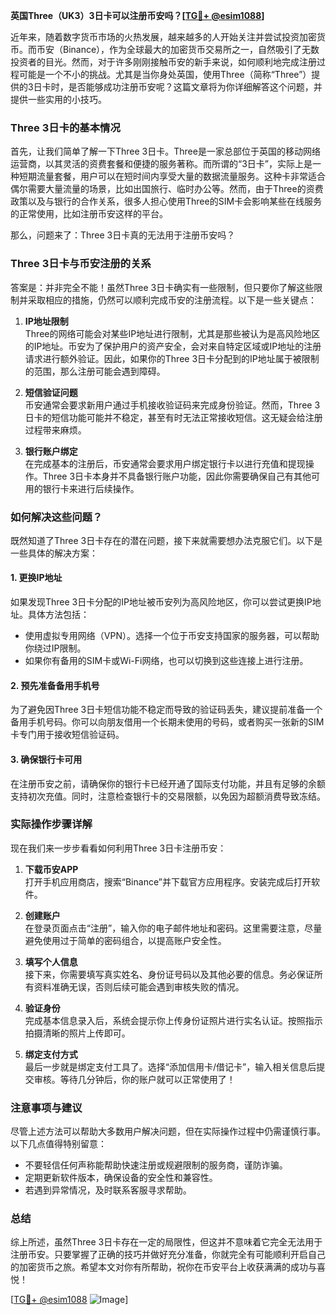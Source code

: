 **英国Three（UK3）3日卡可以注册币安吗？[[TG💪+ @esim1088](https://t.me/s/esim1088)]**

近年来，随着数字货币市场的火热发展，越来越多的人开始关注并尝试投资加密货币。而币安（Binance），作为全球最大的加密货币交易所之一，自然吸引了无数投资者的目光。然而，对于许多刚刚接触币安的新手来说，如何顺利地完成注册过程可能是一个不小的挑战。尤其是当你身处英国，使用Three（简称“Three”）提供的3日卡时，是否能够成功注册币安呢？这篇文章将为你详细解答这个问题，并提供一些实用的小技巧。

### Three 3日卡的基本情况

首先，让我们简单了解一下Three 3日卡。Three是一家总部位于英国的移动网络运营商，以其灵活的资费套餐和便捷的服务著称。而所谓的“3日卡”，实际上是一种短期流量套餐，用户可以在短时间内享受大量的数据流量服务。这种卡非常适合偶尔需要大量流量的场景，比如出国旅行、临时办公等。然而，由于Three的资费政策以及与银行的合作关系，很多人担心使用Three的SIM卡会影响某些在线服务的正常使用，比如注册币安这样的平台。

那么，问题来了：Three 3日卡真的无法用于注册币安吗？

### Three 3日卡与币安注册的关系

答案是：并非完全不能！虽然Three 3日卡确实有一些限制，但只要你了解这些限制并采取相应的措施，仍然可以顺利完成币安的注册流程。以下是一些关键点：

1. **IP地址限制**  
   Three的网络可能会对某些IP地址进行限制，尤其是那些被认为是高风险地区的IP地址。币安为了保护用户的资产安全，会对来自特定区域或IP地址的注册请求进行额外验证。因此，如果你的Three 3日卡分配到的IP地址属于被限制的范围，那么注册可能会遇到障碍。

2. **短信验证问题**  
   币安通常会要求新用户通过手机接收验证码来完成身份验证。然而，Three 3日卡的短信功能可能并不稳定，甚至有时无法正常接收短信。这无疑会给注册过程带来麻烦。

3. **银行账户绑定**  
   在完成基本的注册后，币安通常会要求用户绑定银行卡以进行充值和提现操作。Three 3日卡本身并不具备银行账户功能，因此你需要确保自己有其他可用的银行卡来进行后续操作。

### 如何解决这些问题？

既然知道了Three 3日卡存在的潜在问题，接下来就需要想办法克服它们。以下是一些具体的解决方案：

#### 1. 更换IP地址
如果发现Three 3日卡分配的IP地址被币安列为高风险地区，你可以尝试更换IP地址。具体方法包括：
- 使用虚拟专用网络（VPN）。选择一个位于币安支持国家的服务器，可以帮助你绕过IP限制。
- 如果你有备用的SIM卡或Wi-Fi网络，也可以切换到这些连接上进行注册。

#### 2. 预先准备备用手机号
为了避免因Three 3日卡短信功能不稳定而导致的验证码丢失，建议提前准备一个备用手机号码。你可以向朋友借用一个长期未使用的号码，或者购买一张新的SIM卡专门用于接收短信验证码。

#### 3. 确保银行卡可用
在注册币安之前，请确保你的银行卡已经开通了国际支付功能，并且有足够的余额支持初次充值。同时，注意检查银行卡的交易限额，以免因为超额消费导致冻结。

### 实际操作步骤详解

现在我们来一步步看看如何利用Three 3日卡注册币安：

1. **下载币安APP**  
   打开手机应用商店，搜索“Binance”并下载官方应用程序。安装完成后打开软件。

2. **创建账户**  
   在登录页面点击“注册”，输入你的电子邮件地址和密码。这里需要注意，尽量避免使用过于简单的密码组合，以提高账户安全性。

3. **填写个人信息**  
   接下来，你需要填写真实姓名、身份证号码以及其他必要的信息。务必保证所有资料准确无误，否则后续可能会遇到审核失败的情况。

4. **验证身份**  
   完成基本信息录入后，系统会提示你上传身份证照片进行实名认证。按照指示拍摄清晰的照片上传即可。

5. **绑定支付方式**  
   最后一步就是绑定支付工具了。选择“添加信用卡/借记卡”，输入相关信息后提交审核。等待几分钟后，你的账户就可以正常使用了！

### 注意事项与建议

尽管上述方法可以帮助大多数用户解决问题，但在实际操作过程中仍需谨慎行事。以下几点值得特别留意：
- 不要轻信任何声称能帮助快速注册或规避限制的服务商，谨防诈骗。
- 定期更新软件版本，确保设备的安全性和兼容性。
- 若遇到异常情况，及时联系客服寻求帮助。

### 总结

综上所述，虽然Three 3日卡存在一定的局限性，但这并不意味着它完全无法用于注册币安。只要掌握了正确的技巧并做好充分准备，你就完全有可能顺利开启自己的加密货币之旅。希望本文对你有所帮助，祝你在币安平台上收获满满的成功与喜悦！

[[TG💪+ @esim1088](https://t.me/s/esim1088) ![Image](https://i.postimg.cc/4NQfJmqS/Snipaste-2025-05-13-00-14-12.png)]